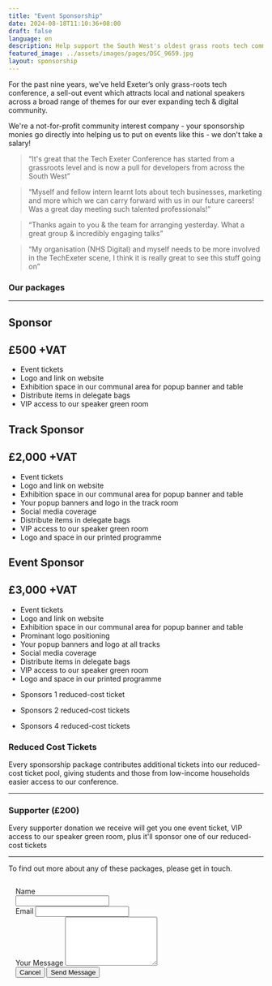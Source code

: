 ```yaml
---
title: "Event Sponsorship"
date: 2024-08-18T11:10:36+08:00
draft: false
language: en
description: Help support the South West's oldest grass roots tech community
featured_image: ../assets/images/pages/DSC_9659.jpg
layout: sponsorship
---
```

<article class="post sponsor-page">
    <p>For the past nine years, we’ve held Exeter’s only grass-roots tech conference, a sell-out event which attracts local and national speakers across a broad range of themes for our ever expanding tech & digital community.</p>
    <p>We're a not-for-profit community interest company - your sponsorship monies go directly into helping us to put on events like this - we don't take a salary!</p>
    <blockquote>“It's great that the Tech Exeter Conference has started from a grassroots level and is now a pull for developers from across the South West”</blockquote>
    <blockquote>“Myself and fellow intern learnt lots about tech businesses, marketing and more which we can carry forward with us in our future careers! Was a great day meeting such talented professionals!”</blockquote>
    <blockquote>“Thanks again to you & the team for arranging yesterday. What a great group & incredibly engaging talks”</blockquote>
    <blockquote>“My organisation (NHS Digital) and myself needs to be more involved in the TechExeter scene, I think it is really great to see this stuff going on”</blockquote>
    <h3>Our packages</h3>
    <hr/>
    <div class="grid-3col no-h-gutter sponsors">
      <div class="bronze">
      <h1>Sponsor</h1>
      <h2>£500 +VAT</h2>
        <ul>
        <li>Event tickets</li>
        <li>Logo and link on website</li>
        <li>Exhibition space in our communal area for popup banner and table</li>
        <li>Distribute items in delegate bags</li>
        <li>VIP access to our speaker green room</li>
        </ul>
      </div>
      <div class="silver">
      <h1>Track Sponsor</h1>
      <h2>£2,000 +VAT</h2>
        <ul>
        <li>Event tickets</li>
        <li>Logo and link on website</li>
        <li>Exhibition space in our communal area for popup banner and table</li>
        <li>Your popup banners and logo in the track room</li>
        <li>Social media coverage</li>
        <li>Distribute items in delegate bags</li>
        <li>VIP access to our speaker green room</li>
        <li>Logo and space in our printed programme</li>
        </ul>
      </div>
      <div class="gold">
      <h1>Event Sponsor</h1>
      <h2>£3,000 +VAT</h2>
        <ul>
        <li>Event tickets</li>
        <li>Logo and link on website</li>
        <li>Exhibition space in our communal area for popup banner and table</li>
        <li>Prominant logo positioning</li>
        <li>Your popup banners and logo at all tracks</li>
        <li>Social media coverage</li>
        <li>Distribute items in delegate bags</li>
        <li>VIP access to our speaker green room</li>
        <li>Logo and space in our printed programme</li>
        </ul>
      </div>
      <div class="bronze continue">
        <ul>
          <li>Sponsors 1 reduced-cost ticket</li>
        </ul>
      </div>
      <div class="silver continue">
        <ul>
          <li>Sponsors 2 reduced-cost tickets</li>
        </ul>
      </div>
      <div class="gold continue">
        <ul>
          <li>Sponsors 4 reduced-cost tickets</li>
        </ul>
      </div>
      </div>
      <h3>Reduced Cost Tickets</h3>
      <p>Every sponsorship package contributes additional tickets into our reduced-cost ticket pool, giving students and those from low-income households easier access to our conference.</p>
      <hr/>	
      <h3>Supporter (£200)</h3>
      <p>
        Every supporter donation we receive will get you one event ticket, VIP access to our speaker green room, 
        plus it'll sponsor one of our reduced-cost tickets</p>
      <hr/>	
      <p id="apply">To find out more about any of these packages, please get in touch.</p>
      <form style="padding: 1em;" action="https://formspree.io/f/xvodbwaq" method="POST" class=" bg-indigo-800 rounded-2xl">
      <div class="grid grid-cols-1 gap-x-6 gap-y-8 sm:grid-cols-1">
      <div class="sm:col-span-full">
          <label for="name" class="block text-sm font-medium leading-6">
          Name</label>
        <div class="mt-2">
        <input id="name" name="name" type="text" required="required" class="block flex-1 border-2 bg-transparent py-1.5 pl-1 placeholder:text-gray-400 focus:ring-0 sm:text-sm sm:leading-6 w-full">
        </div>
      </div>
      <div class="sm:col-span-full">
        <label for="email" class="block text-sm font-medium leading-6">Email</label>
        <input id="email" name="_replyto" type="text" required="required" class="block flex-1 border-2 bg-transparent py-1.5 pl-1 placeholder:text-gray-400 focus:ring-0 sm:text-sm sm:leading-6 w-full" >
      </div>
      <div class="sm:col-span-full">
        <label for="message" class="block text-sm font-medium leading-6">Your Message</label>
        <textarea id="message" name="message" rows="6" required="required" class="block flex-1 border-2 bg-transparent py-1.5 pl-1 placeholder:text-gray-400 focus:ring-0 sm:text-sm sm:leading-6 w-full"></textarea>
      </div>
      </div>
      <div class="mt-6 flex items-center justify-end gap-x-6">
          <button type="reset" class="text-sm font-semibold leading-6">Cancel</button>
          <input type="submit" class="rounded-md bg-indigo-600 px-3 py-2 text-sm font-semibold text-white shadow-sm hover:bg-indigo-500 focus-visible:outline focus-visible:outline-2 focus-visible:outline-offset-2 focus-visible:outline-indigo-600" value="Send Message">
        </div>
    </article>

</div>